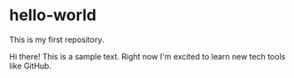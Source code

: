 # hello-world
This is my first repository.

Hi there! This is a sample text. Right now I'm excited to learn new tech tools like GitHub.
